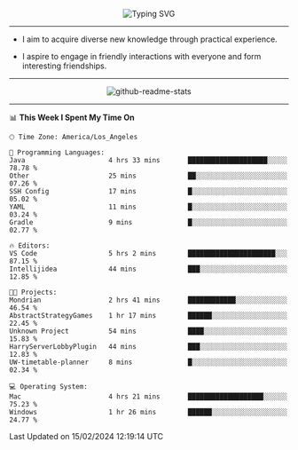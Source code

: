 <p align="center">
  <img src="https://readme-typing-svg.demolab.com?font=Fira+Code&weight=500&size=32&duration=2500&pause=1600&center=true&vCenter=true&random=false&width=1024&height=64&lines=Hi+there+%F0%9F%91%8B;I'm+delighted+you+could+make+it+here+%F0%9F%8E%89;I'm+Harry%2C+a+college+student+still+finding+my+way" alt="Typing SVG" />
</p>


---


- I aim to acquire diverse new knowledge through practical experience.

- I aspire to engage in friendly interactions with everyone and form interesting friendships.


---


<p align="center">
  <img src="https://github-readme-stats.vercel.app/api?username=Harry-Jing&show_icons=true" alt="github-readme-stats"/>
</p>


---

<!--START_SECTION:waka-->
📊 **This Week I Spent My Time On** 

```text
🕑︎ Time Zone: America/Los_Angeles

💬 Programming Languages: 
Java                     4 hrs 33 mins       ████████████████████░░░░░   78.78 % 
Other                    25 mins             ██░░░░░░░░░░░░░░░░░░░░░░░   07.26 % 
SSH Config               17 mins             █░░░░░░░░░░░░░░░░░░░░░░░░   05.02 % 
YAML                     11 mins             █░░░░░░░░░░░░░░░░░░░░░░░░   03.24 % 
Gradle                   9 mins              █░░░░░░░░░░░░░░░░░░░░░░░░   02.77 % 

🔥 Editors: 
VS Code                  5 hrs 2 mins        ██████████████████████░░░   87.15 % 
Intellijidea             44 mins             ███░░░░░░░░░░░░░░░░░░░░░░   12.85 % 

🐱‍💻 Projects: 
Mondrian                 2 hrs 41 mins       ████████████░░░░░░░░░░░░░   46.54 % 
AbstractStrategyGames    1 hr 17 mins        ██████░░░░░░░░░░░░░░░░░░░   22.45 % 
Unknown Project          54 mins             ████░░░░░░░░░░░░░░░░░░░░░   15.83 % 
HarryServerLobbyPlugin   44 mins             ███░░░░░░░░░░░░░░░░░░░░░░   12.83 % 
UW-timetable-planner     8 mins              █░░░░░░░░░░░░░░░░░░░░░░░░   02.34 % 

💻 Operating System: 
Mac                      4 hrs 21 mins       ███████████████████░░░░░░   75.23 % 
Windows                  1 hr 26 mins        ██████░░░░░░░░░░░░░░░░░░░   24.77 % 
```


 Last Updated on 15/02/2024 12:19:14 UTC
<!--END_SECTION:waka-->
